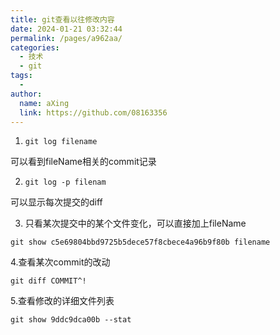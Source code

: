 ```yaml
---
title: git查看以往修改内容
date: 2024-01-21 03:32:44
permalink: /pages/a962aa/
categories:
  - 技术
  - git
tags:
  - 
author: 
  name: aXing
  link: https://github.com/08163356
---
```

1. ```
   git log filename
   ```

   

可以看到fileName相关的commit记录

2. ```
   git log -p filenam
   ```

   

可以显示每次提交的diff

3. 只看某次提交中的某个文件变化，可以直接加上fileName

```
git show c5e69804bbd9725b5dece57f8cbece4a96b9f80b filename
```



4.查看某次commit的改动

```
git diff COMMIT^!
```

5.查看修改的详细文件列表

```
git show 9ddc9dca00b --stat
```


